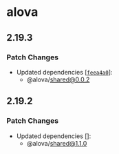 # alova

## 2.19.3

### Patch Changes

- Updated dependencies [[`feea4a0`](https://github.com/alovajs/alova/commit/feea4a00131787ae9f541fee74b35dba507c0fa8)]:
  - @alova/shared@0.0.2

## 2.19.2

### Patch Changes

- Updated dependencies []:
  - @alova/shared@1.1.0
